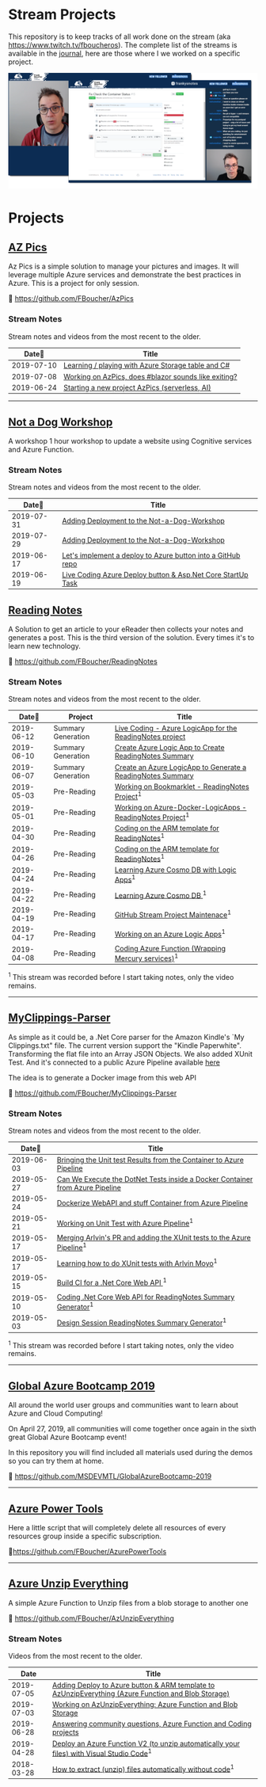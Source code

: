 # Stream Projects

This repository is to keep tracks of all work done on the stream (aka https://www.twitch.tv/fboucheros). The complete list of the streams is available in the [journal](Streams/streams-journal.md), here are those where I we worked on a specific project.

![Stream_Screenshots][Stream_Screenshots]

# Projects


## [AZ Pics](https://github.com/FBoucher/AzPics)

Az Pics is a simple solution to manage your pictures and images. It will leverage multiple Azure services and demonstrate the best practices in Azure. This is a project for only session. 

🔗 https://github.com/FBoucher/AzPics

### Stream Notes

Stream notes and videos from the most recent to the older.

|    Date🔼   |  Title                                                       | 
|------------|---------------------------------------------------------------|
| 2019-07-10 | [Learning / playing with Azure Storage table and C#](Streams/2019-06-24-Starting-a-new-project-serverless-AI.md) |
| 2019-07-08 | [Working on AzPics, does #blazor sounds like exiting?](https://github.com/FBoucher/stream-projects/blob/master/Streams/2019-07-10-PLaying-playing-with-Azure-Storage-Tables.md) |
| 2019-06-24 | [Starting a new project AzPics (serverless, AI)](https://github.com/FBoucher/stream-projects/blob/master/Streams/Streams/2019-06-24-Starting-a-new-project-serverless-AI.md) |



---



## [Not a Dog Workshop](https://github.com/FBoucher/Not-a-Dog-Workshop)

A workshop 1 hour workshop to update a website using Cognitive services and Azure Function.

### Stream Notes

Stream notes and videos from the most recent to the older.

|    Date🔼  |  Title                                                        | 
|------------|---------------------------------------------------------------|
| 2019-07-31 | [Adding Deployment to the Not-a-Dog-Workshop](2019-07-31-Adding-Deployment-to-Not-a-Dog-Workshop.md) |
| 2019-07-29 | [Adding Deployment to the Not-a-Dog-Workshop](Streams\2019-07-29-Adding-Deployment-to-Not-a-Dog-Workshop.md) |
| 2019-06-17 |[Let's implement a deploy to Azure button into a GitHub repo](https://github.com/FBoucher/stream-projects/blob/master/Streams/2019-06-17-Lets-implement-a-deploy-to-Azure-button-into-a-GitHub-repo.md)|
| 2019-06-19 |[Live Coding Azure Deploy button & Asp.Net Core StartUp Task](https://github.com/FBoucher/stream-projects/blob/master/Streams/2019-06-19-Live-Coding-Azure-Deploy-button-and-Asp.Net-Core-StartUp-Task.md)|


## [Reading Notes](https://github.com/FBoucher/ReadingNotes)

A Solution to get an article to your eReader then collects your notes and generates a post. This is the third version of the solution. Every times it's to learn new technology.

🔗 https://github.com/FBoucher/ReadingNotes

### Stream Notes

Stream notes and videos from the most recent to the older.

|    Date🔼   |   Project         |  Title                                                        | 
|------------|-------------------|---------------------------------------------------------------|
| 2019-06-12 |Summary Generation |[Live Coding - Azure LogicApp for the ReadingNotes project](https://github.com/FBoucher/stream-projects/blob/master/Streams/2019-06-12-Live-Coding-Azure-LogicApp-for-the-ReadingNotes-project.md)|
| 2019-06-10 |Summary Generation |[Create Azure Logic App to Create ReadingNotes Summary](https://github.com/FBoucher/stream-projects/blob/master/Streams/2019-06-10-Create-Azure-Logic-App-to-Create-ReadingNotes-Summary.md)|
| 2019-06-07 |Summary Generation | [Create an Azure LogicApp to Generate a ReadingNotes Summary](https://github.com/FBoucher/stream-projects/blob/master/Streams/2019-06-07-Create%20an%20Azure%20LogicApp%20to%20write%20a%20ReadingNotes%20Summary.md)|
| 2019-05-03 | Pre-Reading       | [Working on Bookmarklet - ReadingNotes Project](https://github.com/FBoucher/ReadingNotes#streams)<sup>1</sup>|
| 2019-05-01 | Pre-Reading       | [Working on Azure-Docker-LogicApps - ReadingNotes Project](https://github.com/FBoucher/ReadingNotes#streams)<sup>1</sup>| 
| 2019-04-30 | Pre-Reading       | [Coding on the ARM template for ReadingNotes](https://github.com/FBoucher/ReadingNotes#streams)<sup>1</sup>|
| 2019-04-26 | Pre-Reading       | [Coding on the ARM template for ReadingNotes](https://github.com/FBoucher/ReadingNotes#streams)<sup>1</sup>|
| 2019-04-24 | Pre-Reading       | [Learning Azure Cosmo DB with Logic Apps](https://github.com/FBoucher/ReadingNotes#streams)<sup>1</sup>|
| 2019-04-22 | Pre-Reading       | [Learning Azure Cosmo DB ](https://github.com/FBoucher/ReadingNotes#streams)<sup>1</sup>|
| 2019-04-19 | Pre-Reading       | [GitHub Stream Project Maintenace](https://github.com/FBoucher/ReadingNotes#streams)<sup>1</sup>|
| 2019-04-17 | Pre-Reading       | [Working on an Azure Logic Apps](https://github.com/FBoucher/ReadingNotes#streams)<sup>1</sup>|
| 2019-04-08 | Pre-Reading       | [Coding Azure Function (Wrapping Mercury services)](https://github.com/FBoucher/ReadingNotes#streams)<sup>1</sup>|

<sup>1</sup> This stream was recorded before I start taking notes, only the video remains.



---



## [MyClippings-Parser](https://github.com/FBoucher/MyClippings-Parser)

As simple as it could be, a .Net Core parser for the Amazon Kindle's `My Clippings.txt" file. The current version support the "Kindle Paperwhite".
Transforming the flat file into an Array JSON Objects. We also added XUnit Test. And it's connected to a public Azure Pipeline available [here](https://dev.azure.com/cloud5mins/MyClippings-Parser) 

The idea is to generate a Docker image from this web API

🔗 https://github.com/FBoucher/MyClippings-Parser

### Stream Notes

Stream notes and videos from the most recent to the older.

|    Date🔼   |  Title                                                       | 
|------------|---------------------------------------------------------------|
| 2019-06-03 | [Bringing the Unit test Results from the Container to Azure Pipeline](Streams/2019-06-03-Bringing%20the%20Unit%20test%20Results%20from%20the%20Container%20to%20Azure%20Pipeline.md)
| 2019-05-27 | [Can We Execute the DotNet Tests inside a Docker Container from Azure Pipeline](Streams/2019-05-27-Can%20We%20Execute%20the%20DotNet%20Tests%20inside%20a%20Docker%20Container%20from%20Azure%20Pipeline.md)|
| 2019-05-24 | [Dockerize WebAPI and stuff Container from Azure Pipeline](Streams/2019-05-24-Dockerize%20WebAPI%20and%20stuff.md)|
| 2019-05-21 | [Working on Unit Test with Azure Pipeline](https://github.com/FBoucher/ReadingNotes#streams)<sup>1</sup>|
| 2019-05-17 | [Merging Arlvin's PR and adding the XUnit tests to the Azure Pipeline](https://github.com/FBoucher/ReadingNotes#streams)<sup>1</sup>|
| 2019-05-17 | [Learning how to do XUnit tests with Arlvin Moyo](https://github.com/FBoucher/ReadingNotes#streams)<sup>1</sup>|
| 2019-05-15 | [Build CI for a .Net Core Web API ](https://github.com/FBoucher/ReadingNotes#streams)<sup>1</sup>|
| 2019-05-10 | [Coding .Net Core Web API for ReadingNotes Summary Generator](https://github.com/FBoucher/ReadingNotes#streams)<sup>1</sup>|
| 2019-05-03 | [Design Session ReadingNotes Summary Generator](https://github.com/FBoucher/ReadingNotes#streams)<sup>1</sup>|

<sup>1</sup> This stream was recorded before I start taking notes, only the video remains.



---



## [Global Azure Bootcamp 2019](https://github.com/MSDEVMTL/GlobalAzureBootcamp-2019)

All around the world user groups and communities want to learn about Azure and Cloud Computing!

On April 27, 2019, all communities will come together once again in the sixth great Global Azure Bootcamp event!

In this repository you will find included all materials used during the demos so you can try them at home.

🔗 https://github.com/MSDEVMTL/GlobalAzureBootcamp-2019



---



## [Azure Power Tools](https://github.com/FBoucher/AzurePowerTools)

Here a little script that will completely delete all resources of every resources group inside a specific subscription. 

🔗https://github.com/FBoucher/AzurePowerTools



---



## [Azure Unzip Everything](https://github.com/FBoucher/AzUnzipEverything)

A simple Azure Function to Unzip files from a blob storage to another one 

🔗 https://github.com/FBoucher/AzUnzipEverything

### Stream Notes

Videos from the most recent to the older.

|    Date    |  Title                                                        | 
|------------|---------------------------------------------------------------|
| 2019-07-05 | [Adding Deploy to Azure button & ARM template to AzUnzipEverything (Azure Function and Blob Storage)](Streams/2019-07-05-Adding-Deploy-to-Azure-button-&-ARM-template-to-AzUnzipEverything-Azure-Function-and-Blob-Storage.md)
| 2019-07-03 | [Working on AzUnzipEverything: Azure Function and Blob Storage](Streams/2019-07-03-Working-on-AzUnzipEverything-Azure-Function-and-Blob-Storage.md)
| 2019-06-28 | [Answering community questions, Azure Function and Coding projects](Streams/2019-06-28-Live-Coding-Azure-Function-and-other-projects.md)
| 2019-04-28 | [Deploy an Azure Function V2 (to unzip automatically your files) with Visual Studio Code](https://youtu.be/t9PvXWEzU-o)<sup>1</sup>|
| 2018-03-28 | [How to extract (unzip) files automatically without code](https://youtu.be/liyiBUV7ICw)<sup>1</sup>|

[Stream_Screenshots]: Streams/medias/Stream_Screenshots.png